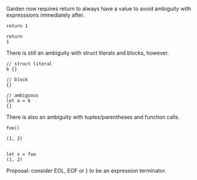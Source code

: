 Garden now requires return to always have a value to avoid ambiguity
with expresssions immediately after.

```
return 1

return 
1
```

There is still an ambiguity with struct literals and blocks, however.

```
// struct literal
b {}

// block
{}

// ambiguous
let a = b
{}
```

There is also an ambiguity with tuples/parentheses and function calls.

```
foo()

(1, 2)


let x = foo
(1, 2)
```

Proposal: consider EOL, EOF or } to be an expression terminator.

